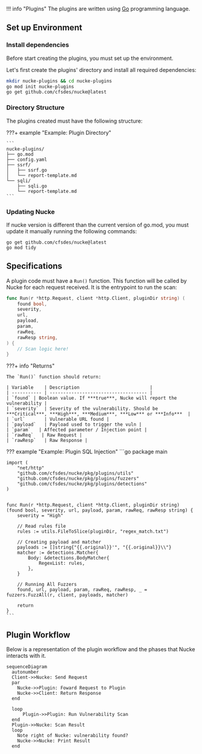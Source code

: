 !!! info "Plugins"
    The plugins are written using [Go](https://go.dev/) programming language.

## Set up Environment

### Install dependencies
Before start creating the plugins, you must set up the environment.

Let's first create the plugins' directory and install all required dependencies:

```bash
mkdir nucke-plugins && cd nucke-plugins
go mod init nucke-plugins
go get github.com/cfsdes/nucke@latest
```

### Directory Structure

The plugins created must have the following structure:

???+ example "Example: Plugin Directory"

    ```
    nucke-plugins/
    ├── go.mod
    ├── config.yaml
    ├── ssrf/
    │   ├── ssrf.go
    │   └── report-template.md
    └── sqli/
        ├── sqli.go
        └── report-template.md
    ```

### **Updating Nucke**

If nucke version is different than the current version of go.mod, you must update it manually running the following commands:
```
go get github.com/cfsdes/nucke@latest
go mod tidy
```

## Specifications

A plugin code must have a `Run()` function. This function will be called by Nucke for each request received. It is the entrypoint to run the scan:

```go
func Run(r *http.Request, client *http.Client, pluginDir string) (
    found bool, 
    severity, 
    url, 
    payload, 
    param, 
    rawReq, 
    rawResp string,
) {
    // Scan logic here!
}
```

???+ info "Returns"

    The `Run()` function should return:
    
    | Variable    | Description                          |
    | ----------- | ------------------------------------ |
    | `found` | Boolean value. If ***true***, Nucke will report the vulnerability |
    | `severity`  | Severity of the vulnerability. Should be ***Critical***, ***High***, ***Medium***, ***Low*** or ***Info***  |
    | `url`       | Vulnerable URL found |
    | `payload`   | Payload used to trigger the vuln |
    | `param`   | Affected parameter / Injection point |
    | `rawReq`   | Raw Request |
    | `rawResp`   | Raw Response |


??? example "Example: Plugin SQL Injection"
    ```go
    package main

    import (
        "net/http"
        "github.com/cfsdes/nucke/pkg/plugins/utils"
        "github.com/cfsdes/nucke/pkg/plugins/fuzzers"
        "github.com/cfsdes/nucke/pkg/plugins/detections"
    )


    func Run(r *http.Request, client *http.Client, pluginDir string) (found bool, severity, url, payload, param, rawReq, rawResp string) {
        severity = "High"
        
        // Read rules file
        rules := utils.FileToSlice(pluginDir, "regex_match.txt")

        // Creating payload and matcher
        payloads := []string{"{{.original}}'", "{{.original}}\\"}
        matcher := detections.Matcher{
            Body: &detections.BodyMatcher{
                RegexList: rules,
            },
        }

        // Running All Fuzzers
        found, url, payload, param, rawReq, rawResp, _ = fuzzers.FuzzAll(r, client, payloads, matcher)
        
        return
    }
    ```

## Plugin Workflow

Below is a representation of the plugin workflow and the phases that Nucke interacts with it. 
``` mermaid
sequenceDiagram
  autonumber
  Client->>Nucke: Send Request
  par
    Nucke->>Plugin: Foward Request to Plugin
    Nucke->>Client: Return Response
  end

  loop
      Plugin->>Plugin: Run Vulnerability Scan
  end
  Plugin->>Nucke: Scan Result
  loop
    Note right of Nucke: vulnerability found?
    Nucke->>Nucke: Print Result
  end
```




